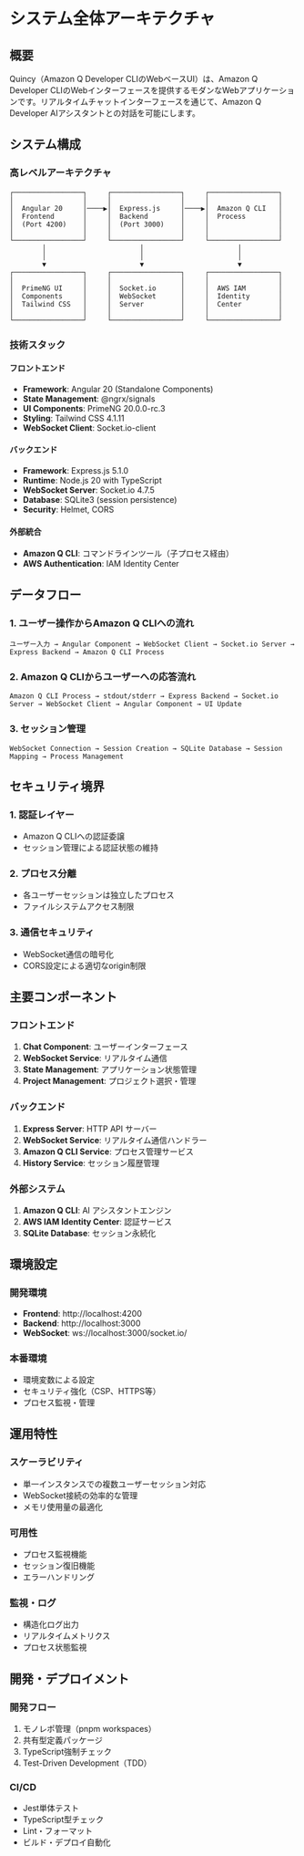 # システム全体アーキテクチャ

## 概要

Quincy（Amazon Q Developer CLIのWebベースUI）は、Amazon Q Developer CLIのWebインターフェースを提供するモダンなWebアプリケーションです。リアルタイムチャットインターフェースを通じて、Amazon Q Developer AIアシスタントとの対話を可能にします。

## システム構成

### 高レベルアーキテクチャ

```
┌─────────────────┐     ┌─────────────────┐     ┌─────────────────┐
│                 │     │                 │     │                 │
│  Angular 20     │────▶│  Express.js     │────▶│  Amazon Q CLI   │
│  Frontend       │     │  Backend        │     │  Process        │
│  (Port 4200)    │     │  (Port 3000)    │     │                 │
│                 │     │                 │     │                 │
└─────────────────┘     └─────────────────┘     └─────────────────┘
        │                       │                       │
        │                       │                       │
        ▼                       ▼                       ▼
┌─────────────────┐     ┌─────────────────┐     ┌─────────────────┐
│                 │     │                 │     │                 │
│  PrimeNG UI     │     │  Socket.io      │     │  AWS IAM        │
│  Components     │     │  WebSocket      │     │  Identity       │
│  Tailwind CSS   │     │  Server         │     │  Center         │
│                 │     │                 │     │                 │
└─────────────────┘     └─────────────────┘     └─────────────────┘
```

### 技術スタック

#### フロントエンド
- **Framework**: Angular 20 (Standalone Components)
- **State Management**: @ngrx/signals
- **UI Components**: PrimeNG 20.0.0-rc.3
- **Styling**: Tailwind CSS 4.1.11
- **WebSocket Client**: Socket.io-client

#### バックエンド
- **Framework**: Express.js 5.1.0
- **Runtime**: Node.js 20 with TypeScript
- **WebSocket Server**: Socket.io 4.7.5
- **Database**: SQLite3 (session persistence)
- **Security**: Helmet, CORS

#### 外部統合
- **Amazon Q CLI**: コマンドラインツール（子プロセス経由）
- **AWS Authentication**: IAM Identity Center

## データフロー

### 1. ユーザー操作からAmazon Q CLIへの流れ

```
ユーザー入力 → Angular Component → WebSocket Client → Socket.io Server → Express Backend → Amazon Q CLI Process
```

### 2. Amazon Q CLIからユーザーへの応答流れ

```
Amazon Q CLI Process → stdout/stderr → Express Backend → Socket.io Server → WebSocket Client → Angular Component → UI Update
```

### 3. セッション管理

```
WebSocket Connection → Session Creation → SQLite Database → Session Mapping → Process Management
```

## セキュリティ境界

### 1. 認証レイヤー
- Amazon Q CLIへの認証委譲
- セッション管理による認証状態の維持

### 2. プロセス分離
- 各ユーザーセッションは独立したプロセス
- ファイルシステムアクセス制限

### 3. 通信セキュリティ
- WebSocket通信の暗号化
- CORS設定による適切なorigin制限

## 主要コンポーネント

### フロントエンド
1. **Chat Component**: ユーザーインターフェース
2. **WebSocket Service**: リアルタイム通信
3. **State Management**: アプリケーション状態管理
4. **Project Management**: プロジェクト選択・管理

### バックエンド
1. **Express Server**: HTTP API サーバー
2. **WebSocket Service**: リアルタイム通信ハンドラー
3. **Amazon Q CLI Service**: プロセス管理サービス
4. **History Service**: セッション履歴管理

### 外部システム
1. **Amazon Q CLI**: AI アシスタントエンジン
2. **AWS IAM Identity Center**: 認証サービス
3. **SQLite Database**: セッション永続化

## 環境設定

### 開発環境
- **Frontend**: http://localhost:4200
- **Backend**: http://localhost:3000
- **WebSocket**: ws://localhost:3000/socket.io/

### 本番環境
- 環境変数による設定
- セキュリティ強化（CSP、HTTPS等）
- プロセス監視・管理

## 運用特性

### スケーラビリティ
- 単一インスタンスでの複数ユーザーセッション対応
- WebSocket接続の効率的な管理
- メモリ使用量の最適化

### 可用性
- プロセス監視機能
- セッション復旧機能
- エラーハンドリング

### 監視・ログ
- 構造化ログ出力
- リアルタイムメトリクス
- プロセス状態監視

## 開発・デプロイメント

### 開発フロー
1. モノレポ管理（pnpm workspaces）
2. 共有型定義パッケージ
3. TypeScript強制チェック
4. Test-Driven Development（TDD）

### CI/CD
- Jest単体テスト
- TypeScript型チェック
- Lint・フォーマット
- ビルド・デプロイ自動化